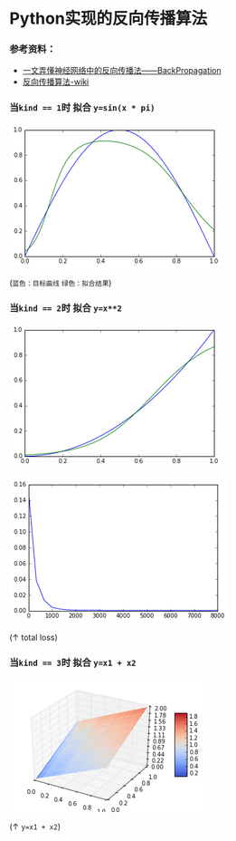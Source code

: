 # Python实现的反向传播算法

### 参考资料：
* [一文弄懂神经网络中的反向传播法——BackPropagation](http://www.cnblogs.com/charlotte77/p/5629865.html)
* [反向传播算法-wiki](https://zh.wikipedia.org/wiki/%E5%8F%8D%E5%90%91%E4%BC%A0%E6%92%AD%E7%AE%97%E6%B3%95)

### 当`kind == 1`时 拟合 `y=sin(x * pi)`

![](./img/sin.png)

(`蓝色：目标曲线`  `绿色：拟合结果`)
### 当`kind == 2`时 拟合 `y=x**2`

![](./img/square.png)

![](./img/loss.png)

(↑ total loss)



### 当`kind == 3`时 拟合 `y=x1 + x2`

![](./img/3d.png)

(↑ `y=x1 + x2`)

